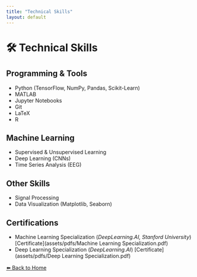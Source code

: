```yaml
---
title: "Technical Skills"
layout: default
---
```


# 🛠️ Technical Skills  

## **Programming & Tools**
- Python (TensorFlow, NumPy, Pandas, Scikit-Learn)
- MATLAB  
- Jupyter Notebooks
- Git
- LaTeX
- R 

## **Machine Learning**
- Supervised & Unsupervised Learning  
- Deep Learning (CNNs)  
- Time Series Analysis (EEG)  

## **Other Skills**
- Signal Processing  
- Data Visualization (Matplotlib, Seaborn)  

## Certifications
- Machine Learning Specialization (_DeepLearning.AI, Stanford University_)
  [Certificate](assets/pdfs/Machine Learning Specialization.pdf)
- Deep Learning Specialization (_DeepLearning.AI_)
  [Certificate](assets/pdfs/Deep Learning Specialization.pdf) 

[⬅️ Back to Home](index.md)
